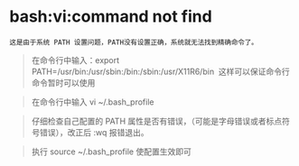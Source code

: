 # bash:vi:command not find 

	这是由于系统 PATH 设置问题，PATH没有设置正确，系统就无法找到精确命令了。



>在命令行中输入：export PATH=/usr/bin:/usr/sbin:/bin:/sbin:/usr/X11R6/bin  这样可以保证命令行命令暂时可以使用

>在命令行中输入 vi ~/.bash_profile 

>仔细检查自己配置的 PATH 属性是否有错误，（可能是字母错误或者标点符号错误），改正后 :wq 报错退出。

>执行 source ~/.bash_profile 使配置生效即可